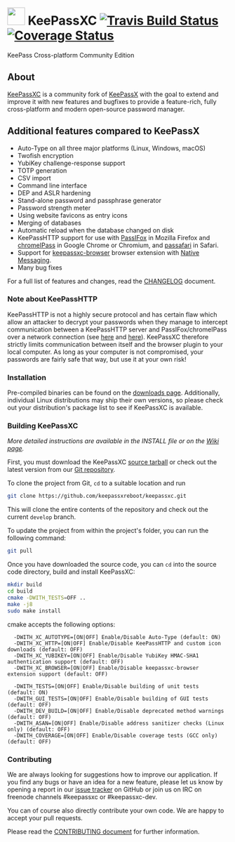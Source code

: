 # <img src="https://keepassxc.org/logo.png" width="40" height="40"/> KeePassXC [![Travis Build Status](https://travis-ci.org/keepassxreboot/keepassxc.svg?branch=develop)](https://travis-ci.org/keepassxreboot/keepassxc)  [![Coverage Status](https://coveralls.io/repos/github/keepassxreboot/keepassxc/badge.svg)](https://coveralls.io/github/keepassxreboot/keepassxc)

KeePass Cross-platform Community Edition

## About
[KeePassXC](https://keepassxc.org) is a community fork of [KeePassX](https://www.keepassx.org/) with the goal to extend and improve it with new features and bugfixes to provide a feature-rich, fully cross-platform and modern open-source password manager.


## Additional features compared to KeePassX
- Auto-Type on all three major platforms (Linux, Windows, macOS)
- Twofish encryption
- YubiKey challenge-response support
- TOTP generation
- CSV import
- Command line interface
- DEP and ASLR hardening
- Stand-alone password and passphrase generator
- Password strength meter
- Using website favicons as entry icons
- Merging of databases
- Automatic reload when the database changed on disk
- KeePassHTTP support for use with [PassIFox](https://addons.mozilla.org/en-us/firefox/addon/passifox/) in Mozilla Firefox and [chromeIPass](https://chrome.google.com/webstore/detail/chromeipass/ompiailgknfdndiefoaoiligalphfdae) in Google Chrome or Chromium, and [passafari](https://github.com/mmichaa/passafari.safariextension/) in Safari.
- Support for [keepassxc-browser](https://github.com/varjolintu/keepassxc-browser) browser extension with [Native Messaging](https://developer.chrome.com/extensions/nativeMessaging).
- Many bug fixes

For a full list of features and changes, read the [CHANGELOG](CHANGELOG) document.

### Note about KeePassHTTP
KeePassHTTP is not a highly secure protocol and has certain flaw which allow an attacker to decrypt your passwords when they manage to intercept communication between a KeePassHTTP server and PassIFox/chromeIPass over a network connection (see [here](https://github.com/pfn/keepasshttp/issues/258) and [here](https://github.com/keepassxreboot/keepassxc/issues/147)). KeePassXC therefore strictly limits communication between itself and the browser plugin to your local computer. As long as your computer is not compromised, your passwords are fairly safe that way, but use it at your own risk!

### Installation
Pre-compiled binaries can be found on the [downloads page](https://keepassxc.org/download).  Additionally, individual Linux distributions may ship their own versions, so please check out your distribution's package list to see if KeePassXC is available.

### Building KeePassXC

*More detailed instructions are available in the INSTALL file or on the [Wiki page](https://github.com/keepassxreboot/keepassxc/wiki/Building-KeePassXC).*

First, you must download the KeePassXC [source tarball](https://keepassxc.org/download#source) or check out the latest version from our [Git repository](https://github.com/keepassxreboot/keepassxc).

To clone the project from Git, `cd` to a suitable location and run

```bash
git clone https://github.com/keepassxreboot/keepassxc.git
```

This will clone the entire contents of the repository and check out the current `develop` branch.

To update the project from within the project's folder, you can run the following command:

```bash
git pull
```

Once you have downloaded the source code, you can `cd` into the source code directory, build and install KeePassXC:

```bash
mkdir build
cd build
cmake -DWITH_TESTS=OFF ..
make -j8
sudo make install
```

cmake accepts the following options:

```
  -DWITH_XC_AUTOTYPE=[ON|OFF] Enable/Disable Auto-Type (default: ON)
  -DWITH_XC_HTTP=[ON|OFF] Enable/Disable KeePassHTTP and custom icon downloads (default: OFF)
  -DWITH_XC_YUBIKEY=[ON|OFF] Enable/Disable YubiKey HMAC-SHA1 authentication support (default: OFF)
  -DWITH_XC_BROWSER=[ON|OFF] Enable/Disable keepassxc-browser extension support (default: OFF)

  -DWITH_TESTS=[ON|OFF] Enable/Disable building of unit tests (default: ON)
  -DWITH_GUI_TESTS=[ON|OFF] Enable/Disable building of GUI tests (default: OFF)
  -DWITH_DEV_BUILD=[ON|OFF] Enable/Disable deprecated method warnings (default: OFF)
  -DWITH_ASAN=[ON|OFF] Enable/Disable address sanitizer checks (Linux only) (default: OFF)
  -DWITH_COVERAGE=[ON|OFF] Enable/Disable coverage tests (GCC only) (default: OFF)
```

### Contributing

We are always looking for suggestions how to improve our application. If you find any bugs or have an idea for a new feature, please let us know by opening a report in our [issue tracker](https://github.com/keepassxreboot/keepassxc/issues) on GitHub or join us on IRC on freenode channels #keepassxc or #keepassxc-dev.

You can of course also directly contribute your own code. We are happy to accept your pull requests.

Please read the [CONTRIBUTING document](.github/CONTRIBUTING.md) for further information.
